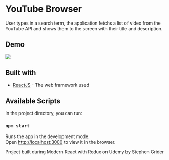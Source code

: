 # YouTube Browser

User types in a search term, the application fetchs a list of video from the YouTube API and shows them to the screen with their title and description.

## Demo

![](https://media.giphy.com/media/3FhmkA9elN1XzYOryS/giphy.gif)

## Built with

* [ReactJS](https://reactjs.org/) - The web framework used

## Available Scripts

In the project directory, you can run:

### `npm start`

Runs the app in the development mode.<br>
Open [http://localhost:3000](http://localhost:3000) to view it in the browser.

Project built during Modern React with Redux on Udemy by Stephen Grider
